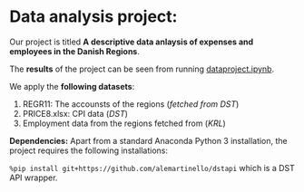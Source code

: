# Data analysis project: 

Our project is titled **A descriptive data anlaysis of expenses and employees in the Danish Regions**.

The **results** of the project can be seen from running [dataproject.ipynb](dataproject.ipynb).

We apply the **following datasets**:

1. REGR11: The accounsts of the regions (*fetched from DST*) 
2. PRICE8.xlsx: CPI data (*DST*)
3. Employment data from the regions fetched from (*KRL*)

**Dependencies:** Apart from a standard Anaconda Python 3 installation, the project requires the following installations:

``%pip install git+https://github.com/alemartinello/dstapi`` which is a DST API wrapper. 
